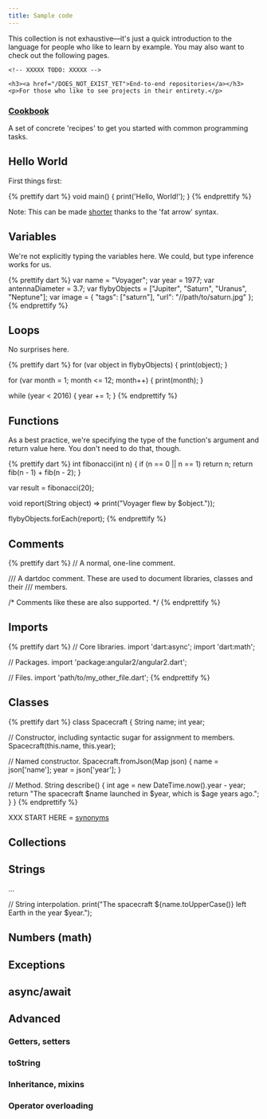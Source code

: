 ```yaml
---
title: Sample code
---
```


This collection is not exhaustive&mdash;it's just a quick
introduction to the language for people who like to learn by example. You may
also want to check out the following pages.

<div class="card-grid">
  <div class="card">

    <!-- XXXXX TODO: XXXXX -->

    <h3><a href="/DOES_NOT_EXIST_YET">End-to-end repositories</a></h3>
    <p>For those who like to see projects in their entirety.</p>
  </div>
  <div class="card">
    <h3><a href="/dart-vm/dart-by-example">Cookbook</a></h3>
    <p>
      A set of concrete 'recipes' to get you started with common programming
      tasks.
    </p>
  </div>
</div>

## Hello World

First things first:

{% prettify dart %}
void main() {
  print('Hello, World!');
}
{% endprettify %}

Note: This can be made [shorter](https://gist.github.com/filiph/8a5e3e845acdafe2ea928fd257a46859)
thanks to the 'fat arrow' syntax.

## Variables

We're not explicitly typing the variables here. We could, but type inference works for us.

{% prettify dart %}
var name = "Voyager";
var year = 1977;
var antennaDiameter = 3.7;
var flybyObjects = ["Jupiter", "Saturn", "Uranus", "Neptune"];
var image = {
  "tags": ["saturn"],
  "url": "//path/to/saturn.jpg"
};
{% endprettify %}

## Loops

No surprises here.

{% prettify dart %}
for (var object in flybyObjects) {
  print(object);
}

for (var month = 1; month <= 12; month++) {
  print(month);
}

while (year < 2016) {
  year += 1;
}
{% endprettify %}

## Functions

As a best practice, we're specifying the type of the function's argument and return value here. You don't need to do that, though.

{% prettify dart %}
int fibonacci(int n) {
  if (n == 0 || n == 1) return n;
  return fib(n - 1) + fib(n - 2);
}

var result = fibonacci(20);

void report(String object) => print("Voyager flew by $object."));

flybyObjects.forEach(report);
{% endprettify %}


## Comments

{% prettify dart %}
// A normal, one-line comment.

/// A dartdoc comment. These are used to document libraries, classes and their
/// members.

/* Comments like these are also supported. */
{% endprettify %}

## Imports

{% prettify dart %}
// Core libraries.
import 'dart:async';
import 'dart:math';

// Packages.
import 'package:angular2/angular2.dart';

// Files.
import 'path/to/my_other_file.dart';
{% endprettify %}

## Classes

{% prettify dart %}
class Spacecraft {
  String name;
  int year;

  // Constructor, including syntactic sugar for assignment to members.
  Spacecraft(this.name, this.year);

  // Named constructor.
  Spacecraft.fromJson(Map json) {
    name = json['name'];
    year = json['year'];
  }

  // Method.
  String describe() {
    int age = new DateTime.now().year - year;
    return "The spacecraft $name launched in $year, which is $age years ago.";
  }
}
{% endprettify %}

XXX START HERE = [synonyms](/resources/synonyms/)

## Collections

## Strings


...

// String interpolation.
print("The spacecraft ${name.toUpperCase()} left Earth in the year $year.");

## Numbers (math)

## Exceptions

## async/await

## Advanced


### Getters, setters

### toString

### Inheritance, mixins

### Operator overloading
